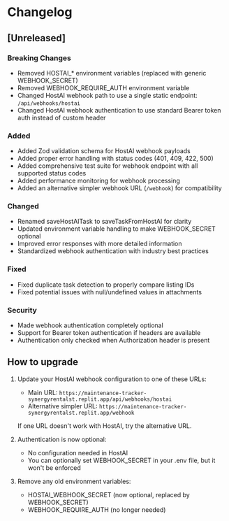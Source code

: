 # Changelog

## [Unreleased]

### Breaking Changes
- Removed HOSTAI_* environment variables (replaced with generic WEBHOOK_SECRET)
- Removed WEBHOOK_REQUIRE_AUTH environment variable
- Changed HostAI webhook path to use a single static endpoint: `/api/webhooks/hostai`
- Changed HostAI webhook authentication to use standard Bearer token auth instead of custom header

### Added
- Added Zod validation schema for HostAI webhook payloads
- Added proper error handling with status codes (401, 409, 422, 500)
- Added comprehensive test suite for webhook endpoint with all supported status codes
- Added performance monitoring for webhook processing
- Added an alternative simpler webhook URL (`/webhook`) for compatibility

### Changed
- Renamed saveHostAITask to saveTaskFromHostAI for clarity
- Updated environment variable handling to make WEBHOOK_SECRET optional
- Improved error responses with more detailed information
- Standardized webhook authentication with industry best practices

### Fixed
- Fixed duplicate task detection to properly compare listing IDs
- Fixed potential issues with null/undefined values in attachments

### Security
- Made webhook authentication completely optional
- Support for Bearer token authentication if headers are available
- Authentication only checked when Authorization header is present

## How to upgrade

1. Update your HostAI webhook configuration to one of these URLs:
   - Main URL: `https://maintenance-tracker-synergyrentalst.replit.app/api/webhooks/hostai`
   - Alternative simpler URL: `https://maintenance-tracker-synergyrentalst.replit.app/webhook`
   
   If one URL doesn't work with HostAI, try the alternative URL.
   
2. Authentication is now optional:
   - No configuration needed in HostAI
   - You can optionally set WEBHOOK_SECRET in your .env file, but it won't be enforced

3. Remove any old environment variables:
   - HOSTAI_WEBHOOK_SECRET (now optional, replaced by WEBHOOK_SECRET)
   - WEBHOOK_REQUIRE_AUTH (no longer needed)
